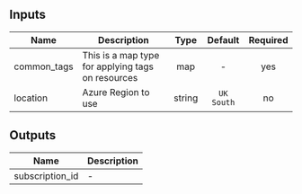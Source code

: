 ## Inputs

| Name | Description | Type | Default | Required |
|------|-------------|:----:|:-----:|:-----:|
| common_tags | This is a map type for applying tags on resources | map | - | yes |
| location | Azure Region to use | string | `UK South` | no |

## Outputs

| Name | Description |
|------|-------------|
| subscription_id | - |
